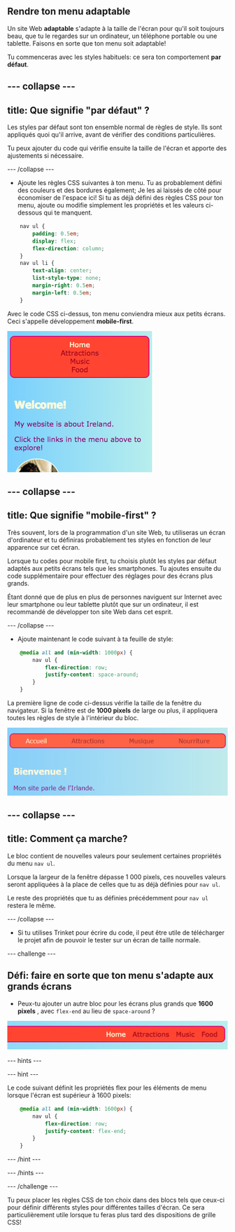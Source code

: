 ## Rendre ton menu adaptable

Un site Web **adaptable** s'adapte à la taille de l'écran pour qu'il soit toujours beau, que tu le regardes sur un ordinateur, un téléphone portable ou une tablette. Faisons en sorte que ton menu soit adaptable!

Tu commenceras avec les styles habituels: ce sera ton comportement **par défaut**.

## \--- collapse \---

## title: Que signifie "par défaut" ?

Les styles par défaut sont ton ensemble normal de règles de style. Ils sont appliqués quoi qu'il arrive, avant de vérifier des conditions particulières.

Tu peux ajouter du code qui vérifie ensuite la taille de l'écran et apporte des ajustements si nécessaire.

\--- /collapse \---

+ Ajoute les règles CSS suivantes à ton menu. Tu as probablement défini des couleurs et des bordures également; Je les ai laissés de côté pour économiser de l'espace ici! Si tu as déjà défini des règles CSS pour ton menu, ajoute ou modifie simplement les propriétés et les valeurs ci-dessous qui te manquent.

```css
    nav ul {
        padding: 0.5em;
        display: flex;
        flex-direction: column;
    }
    nav ul li {
        text-align: center; 
        list-style-type: none;
        margin-right: 0.5em;
        margin-left: 0.5em;
    }
```

Avec le code CSS ci-dessus, ton menu conviendra mieux aux petits écrans. Ceci s'appelle développement **mobile-first**.

![Éléments de menu empilés verticalement sur un petit écran](images/responsiveMenuMobile.png)

## \--- collapse \---

## title: Que signifie "mobile-first" ?

Très souvent, lors de la programmation d'un site Web, tu utiliseras un écran d'ordinateur et tu définiras probablement tes styles en fonction de leur apparence sur cet écran.

Lorsque tu codes pour mobile first, tu choisis plutôt les styles par défaut adaptés aux petits écrans tels que les smartphones. Tu ajoutes ensuite du code supplémentaire pour effectuer des réglages pour des écrans plus grands.

Étant donné que de plus en plus de personnes naviguent sur Internet avec leur smartphone ou leur tablette plutôt que sur un ordinateur, il est recommandé de développer ton site Web dans cet esprit.

\--- /collapse \---

+ Ajoute maintenant le code suivant à ta feuille de style:

```css
    @media all and (min-width: 1000px) {
        nav ul {
            flex-direction: row;
            justify-content: space-around;
        }
    }
```

La première ligne de code ci-dessus vérifie la taille de la fenêtre du navigateur. Si la fenêtre est de **1000 pixels** de large ou plus, il appliquera toutes les règles de style à l'intérieur du bloc.

![Éléments de menu répartis uniformément sur une ligne sur un écran plus large](images/responsiveMenuMedium.png)

## \--- collapse \---

## title: Comment ça marche?

Le bloc contient de nouvelles valeurs pour seulement certaines propriétés du menu `nav ul`.

Lorsque la largeur de la fenêtre dépasse 1 000 pixels, ces nouvelles valeurs seront appliquées à la place de celles que tu as déjà définies pour `nav ul`.

Le reste des propriétés que tu as définies précédemment pour `nav ul` restera le même.

\--- /collapse \---

+ Si tu utilises Trinket pour écrire du code, il peut être utile de télécharger le projet afin de pouvoir le tester sur un écran de taille normale.

\--- challenge \---

## Défi: faire en sorte que ton menu s'adapte aux grands écrans

+ Peux-tu ajouter un autre bloc pour les écrans plus grands que **1600 pixels** , avec `flex-end` au lieu de `space-around` ?

![Éléments de menu à droite sur un écran large](images/responsiveMenuWide.png)

\--- hints \---

\--- hint \---

Le code suivant définit les propriétés flex pour les éléments de menu lorsque l'écran est supérieur à 1600 pixels:

```css
    @media all and (min-width: 1600px) {
        nav ul {
            flex-direction: row;
            justify-content: flex-end;
        }
    }  
```

\--- /hint \---

\--- /hints \---

\--- /challenge \---

Tu peux placer les règles CSS de ton choix dans des blocs tels que ceux-ci pour définir différents styles pour différentes tailles d'écran. Ce sera particulièrement utile lorsque tu feras plus tard des dispositions de grille CSS!